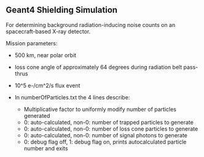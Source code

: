 ## Geant4 Shielding Simulation 

For determining background radiation-inducing noise counts on an spacecraft-based X-ray detector.

Mission parameters:
* 500 km, near polar orbit
* loss cone angle of approximately 64 degrees during radiation belt pass-thrus
* 10^5 e-/cm^2/s flux event

* In numberOfParticles.txt the 4 lines describe:
	* Multiplicative factor to uniformly modify number of particles generated
	* 0: auto-calculated, non-0: number of trapped particles to generate
	* 0: auto-calculated, non-0: number of loss cone particles to generate
	* 0: auto-calculated, non-0: number of signal photons to generate
	* 0: debug flag off, 1: debug flag on, prints autocalculated particle number and exits
